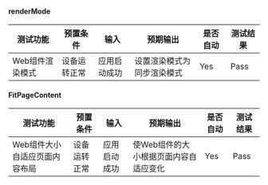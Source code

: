#### renderMode

| 测试功能        | 预置条件     | 输入         | 预期输出                   | 是否自动 | 测试结果 |
| --------------- | ------------ | ------------ | -------------------------- | -------- | -------- |
| Web组件渲染模式 | 设备运转正常 | 应用启动成功 | 设置渲染模式为同步渲染模式 | Yes      | Pass     |

#### FitPageContent

| 测试功能                      | 预置条件     | 输入         | 预期输出                              | 是否自动 | 测试结果 |
| ----------------------------- | ------------ | ------------ | ------------------------------------- | -------- | -------- |
| Web组件大小自适应页面内容布局 | 设备运转正常 | 应用启动成功 | 使Web组件的大小根据页面内容自适应变化 | Yes      | Pass     |

